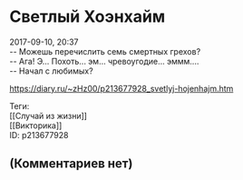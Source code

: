 Светлый Хоэнхайм
================

  
2017-09-10, 20:37  
 -- Можешь перечислить семь смертных грехов?   
 -- Ага! Э... Похоть... эм... чревоугодие... эммм....   
 -- Начал с любимых?   
  
<https://diary.ru/~zHz00/p213677928_svetlyj-hojenhajm.htm>  
  
Теги:  
[[Случай из жизни]]  
[[Викторика]]  
ID: p213677928  


(Комментариев нет)
------------------